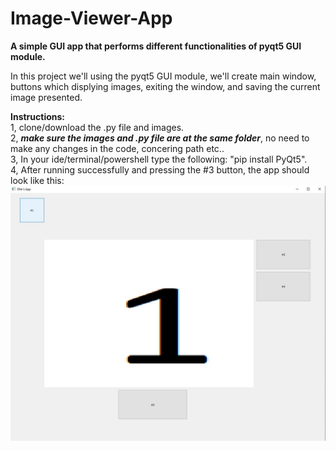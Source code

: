 # Image-Viewer-App
**A simple GUI app that performs different functionalities of pyqt5 GUI module.**


In this project we'll using the pyqt5 GUI module, we'll create main window, buttons which displying images, exiting the window, and saving the current image presented.


**Instructions:**\
1, clone/download the .py file and images.\
2, ***make sure the images and .py file are at the same folder***, no need to make any changes in the code, concering path etc..\
3, In your ide/terminal/powershell type the following: "pip install PyQt5".\
4, After running successfully and pressing the #3 button, the app should look like this:\
![alt text](https://github.com/ofhas/Image-Viewer-App/blob/main/readme_image/Capture11.JPG)
